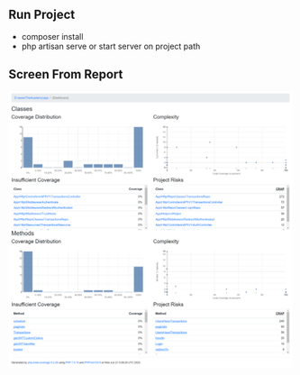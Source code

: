 ## Run Project
- composer install
- php artisan serve or start server on project path


## Screen From Report

<p align="center"><img src="https://github.com/MohamedMagdy-MG/TheAcadmy/blob/main/report.png" width="600"></a></p>


